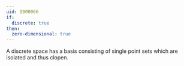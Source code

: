 ```yaml
---
uid: I000066
if:
  discrete: true
then:
  zero-dimensional: true
---
```

A discrete space has a basis consisting of single point sets which are isolated and thus clopen.

